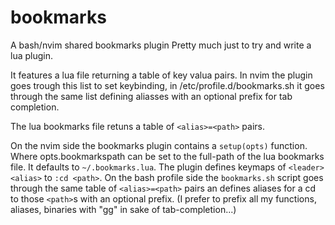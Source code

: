 # bookmarks
A bash/nvim shared bookmarks plugin
Pretty much just to try and write a lua plugin.

It features a lua file returning a table of key valua pairs. In nvim the plugin goes trough this list to set keybinding, in /etc/profile.d/bookmarks.sh it goes through the same list defining aliasses with an optional prefix for tab completion.

The lua bookmarks file retuns a table of `<alias>=<path>` pairs.

On the nvim side the bookmarks plugin contains a `setup(opts)` function. Where opts.bookmarkspath can be set to the full-path of the lua bookmarks file. It defaults to `~/.bookmarks.lua`. The plugin defines keymaps of `<leader><alias>` to `:cd <path>`.
On the bash profile side the `bookmarks.sh` script goes through the same table of `<alias>=<path>` pairs an defines aliases for a cd to those `<path>`s with an optional prefix. (I prefer to prefix all my functions, aliases, binaries with "gg" in sake of tab-completion...)
